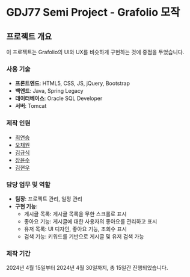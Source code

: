 # GDJ77 Semi Project - Grafolio 모작

## 프로젝트 개요

이 프로젝트는 Grafolio의 UI와 UX를 비슷하게 구현하는 것에 중점을 두었습니다.

### 사용 기술
- **프론트엔드**: HTML5, CSS, JS, jQuery, Bootstrap
- **백엔드**: Java, Spring Legacy
- **데이터베이스**: Oracle SQL Developer
- **서버**: Tomcat

### 제작 인원

- [최연승](https://github.com/DevC21)
- [오채원](https://github.com/Audrey-1120)
- [김규식](https://github.com/kimgyusig)
- [장윤수](https://github.com/vivid09)
- [김현우](https://github.com/LlOlEl)


### 담당 업무 및 역할
- **팀장**: 프로젝트 관리, 일정 관리
- **구현 기능**:
  - 게시글 목록: 게시글 목록을 무한 스크롤로 표시
  - 좋아요 기능: 게시글에 대한 사용자의 좋아요를 관리하고 표시
  - 유저 목록: UI 디자인, 좋아요 기능, 조회수 표시
  - 검색 기능: 키워드를 기반으로 게시글 및 유저 검색 가능

### 제작 기간
2024년 4월 15일부터 2024년 4월 30일까지, 총 15일간 진행되었습니다.
